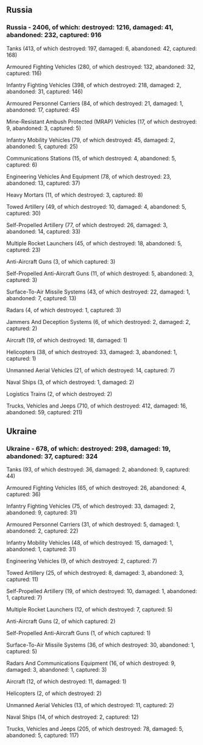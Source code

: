 
 
 ## Russia
 
 ### Russia - 2406, of which: destroyed: 1216, damaged: 41, abandoned: 232, captured: 916

 

 

 Tanks (413, of which destroyed: 197, damaged: 6, abandoned: 42, captured: 168)

 Armoured Fighting Vehicles (280, of which destroyed: 132, abandoned: 32, captured: 116)

 Infantry Fighting Vehicles (398, of which destroyed: 218, damaged: 2, abandoned: 31, captured: 146)

 Armoured Personnel Carriers (84, of which destroyed: 21, damaged: 1, abandoned: 17, captured: 45)

 Mine-Resistant Ambush Protected (MRAP) Vehicles (17, of which destroyed: 9, abandoned: 3, captured: 5)

 Infantry Mobility Vehicles (79, of which destroyed: 45, damaged: 2, abandoned: 5, captured: 25)

 Communications Stations (15, of which destroyed: 4, abandoned: 5, captured: 6)

 Engineering Vehicles And Equipment (78, of which destroyed: 23, abandoned: 13, captured: 37)

 Heavy Mortars (11, of which destroyed: 3, captured: 8)

 Towed Artillery (49, of which destroyed: 10, damaged: 4, abandoned: 5, captured: 30)

 Self-Propelled Artillery (77, of which destroyed: 26, damaged: 3, abandoned: 14, captured: 33)

 Multiple Rocket Launchers (45, of which destroyed: 18, abandoned: 5, captured: 23)

 Anti-Aircraft Guns (3, of which captured: 3)

 Self-Propelled Anti-Aircraft Guns (11, of which destroyed: 5, abandoned: 3, captured: 3)

 Surface-To-Air Missile Systems (43, of which destroyed: 22, damaged: 1, abandoned: 7, captured: 13)

 Radars (4, of which destroyed: 1, captured: 3)

 Jammers And Deception Systems (6, of which destroyed: 2, damaged: 2, captured: 2)

 Aircraft (19, of which destroyed: 18, damaged: 1)

 Helicopters (38, of which destroyed: 33, damaged: 3, abandoned: 1, captured: 1)

 Unmanned Aerial Vehicles (21, of which destroyed: 14, captured: 7)

 Naval Ships (3, of which destroyed: 1, damaged: 2)

 Logistics Trains (2, of which destroyed: 2)

 Trucks, Vehicles and Jeeps (710, of which destroyed: 412, damaged: 16, abandoned: 59, captured: 211)

 
 
 ## Ukraine
 
 ### Ukraine - 678, of which: destroyed: 298, damaged: 19, abandoned: 37, captured: 324

 

 

 Tanks (93, of which destroyed: 36, damaged: 2, abandoned: 9, captured: 44)

 Armoured Fighting Vehicles (65, of which destroyed: 26, abandoned: 4, captured: 36)

 Infantry Fighting Vehicles (75, of which destroyed: 33, damaged: 2, abandoned: 9, captured: 31)

 Armoured Personnel Carriers (31, of which destroyed: 5, damaged: 1, abandoned: 2, captured: 22)

 Infantry Mobility Vehicles (48, of which destroyed: 15, damaged: 1, abandoned: 1, captured: 31)

 Engineering Vehicles (9, of which destroyed: 2, captured: 7)

 Towed Artillery (25, of which destroyed: 8, damaged: 3, abandoned: 3, captured: 11)

 Self-Propelled Artillery (19, of which destroyed: 10, damaged: 1, abandoned: 1, captured: 7)

 Multiple Rocket Launchers (12, of which destroyed: 7, captured: 5)

 Anti-Aircraft Guns (2, of which captured: 2)

 Self-Propelled Anti-Aircraft Guns (1, of which captured: 1)

 Surface-To-Air Missile Systems (36, of which destroyed: 30, abandoned: 1, captured: 5)

 

 

 Radars And Communications Equipment (16, of which destroyed: 9, damaged: 3, abandoned: 1, captured: 3)

 Aircraft (12, of which destroyed: 11, damaged: 1)

 Helicopters (2, of which destroyed: 2)

 Unmanned Aerial Vehicles (13, of which destroyed: 11, captured: 2)

 Naval Ships (14, of which destroyed: 2, captured: 12)

 Trucks, Vehicles and Jeeps (205, of which destroyed: 78, damaged: 5, abandoned: 5, captured: 117)

